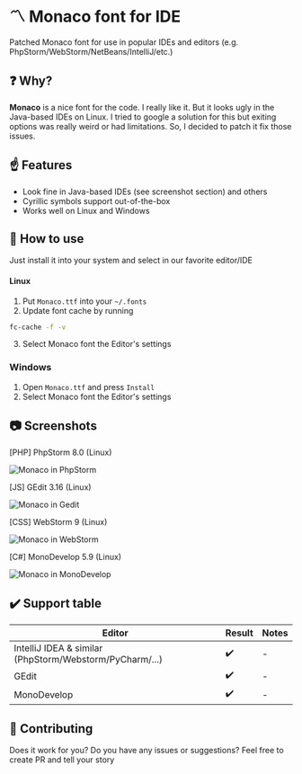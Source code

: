 # :part_alternation_mark: Monaco font for IDE
Patched Monaco font for use in popular IDEs and editors (e.g. PhpStorm/WebStorm/NetBeans/IntelliJ/etc.) 

## :question: Why?
**Monaco** is a nice font for the code. I really like it. But it looks ugly in the Java-based IDEs on Linux. I tried to google a solution for this but exiting options was really weird or had limitations. So, I decided to patch it fix those issues. 

## :point_up: Features
* Look fine in Java-based IDEs (see screenshot section) and others 
* Cyrillic symbols support out-of-the-box
* Works well on Linux and Windows

## :book: How to use
Just install it into your system and select in our favorite editor/IDE

#### Linux
1. Put ``Monaco.ttf`` into your ``~/.fonts``
2. Update font cache by running 

```bash
fc-cache -f -v
```
3. Select Monaco font the Editor's settings

### Windows
1. Open ``Monaco.ttf`` and press `Install`
2. Select Monaco font the Editor's settings


## :camera: Screenshots
[PHP] PhpStorm 8.0 (Linux)

![Monaco in PhpStorm](/screenshots/[php]-PhpStorm-8.0.png?raw=true "[PHP] PhpStorm 8.0 (Linux)")

[JS] GEdit 3.16 (Linux)

![Monaco in Gedit](/screenshots/[js]-GEdit.png?raw=true "[JS] GEdit 3.16 (Linux)")

[CSS] WebStorm 9 (Linux)

![Monaco in WebStorm](/screenshots/[css]-WebStorm-9.png?raw=true "[CSS] WebStorm 9 (Linux)")

[C#] MonoDevelop 5.9 (Linux)

![Monaco in MonoDevelop](/screenshots/[csharp]-MonoDevelop.png?raw=true "[C#] MonoDevelop 5.9 (Linux)")

## :heavy_check_mark: Support table
| Editor | Result | Notes |
| --- | --- | --- |
| IntelliJ IDEA & similar (PhpStorm/Webstorm/PyCharm/...) | :heavy_check_mark: | - |
| GEdit | :heavy_check_mark: | - |
| MonoDevelop | :heavy_check_mark: | - |

## :muscle: Contributing

Does it work for you? Do you have any issues or suggestions? Feel free to create PR and tell your story
